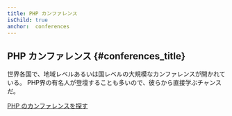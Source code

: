 ```yaml
---
title: PHP カンファレンス
isChild: true
anchor:  conferences
---
```


## PHP カンファレンス {#conferences_title}

世界各国で、地域レベルあるいは国レベルの大規模なカンファレンスが開かれている。
PHP界の有名人が登壇することも多いので、彼らから直接学ぶチャンスだ。

[PHP のカンファレンスを探す][php-conf]


[php-conf]: https://www.php.net/conferences/index.php

